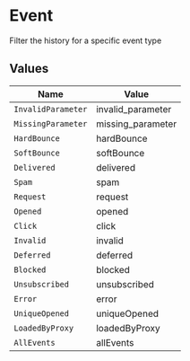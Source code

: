# Event

Filter the history for a specific event type


## Values

| Name               | Value              |
| ------------------ | ------------------ |
| `InvalidParameter` | invalid_parameter  |
| `MissingParameter` | missing_parameter  |
| `HardBounce`       | hardBounce         |
| `SoftBounce`       | softBounce         |
| `Delivered`        | delivered          |
| `Spam`             | spam               |
| `Request`          | request            |
| `Opened`           | opened             |
| `Click`            | click              |
| `Invalid`          | invalid            |
| `Deferred`         | deferred           |
| `Blocked`          | blocked            |
| `Unsubscribed`     | unsubscribed       |
| `Error`            | error              |
| `UniqueOpened`     | uniqueOpened       |
| `LoadedByProxy`    | loadedByProxy      |
| `AllEvents`        | allEvents          |
